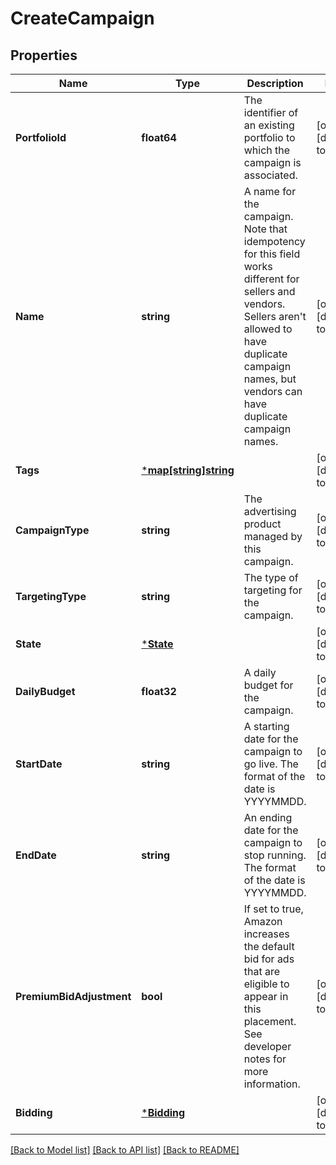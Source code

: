 # CreateCampaign

## Properties
Name | Type | Description | Notes
------------ | ------------- | ------------- | -------------
**PortfolioId** | **float64** | The identifier of an existing portfolio to which the campaign is associated. | [optional] [default to null]
**Name** | **string** | A name for the campaign. Note that idempotency for this field works different for sellers and vendors. Sellers aren&#x27;t allowed to have duplicate campaign names, but vendors can have duplicate campaign names. | [optional] [default to null]
**Tags** | [***map[string]string**](map.md) |  | [optional] [default to null]
**CampaignType** | **string** | The advertising product managed by this campaign. | [optional] [default to null]
**TargetingType** | **string** | The type of targeting for the campaign. | [optional] [default to null]
**State** | [***State**](State.md) |  | [optional] [default to null]
**DailyBudget** | **float32** | A daily budget for the campaign. | [optional] [default to null]
**StartDate** | **string** | A starting date for the campaign to go live. The format of the date is YYYYMMDD. | [optional] [default to null]
**EndDate** | **string** | An ending date for the campaign to stop running. The format of the date is YYYYMMDD. | [optional] [default to null]
**PremiumBidAdjustment** | **bool** | If set to true, Amazon increases the default bid for ads that are eligible to appear in this placement. See developer notes for more information. | [optional] [default to null]
**Bidding** | [***Bidding**](Bidding.md) |  | [optional] [default to null]

[[Back to Model list]](../README.md#documentation-for-models) [[Back to API list]](../README.md#documentation-for-api-endpoints) [[Back to README]](../README.md)

